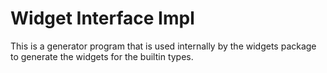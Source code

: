 # Widget Interface Impl

This is a generator program that is used internally by the widgets package to
generate the widgets for the builtin types.
